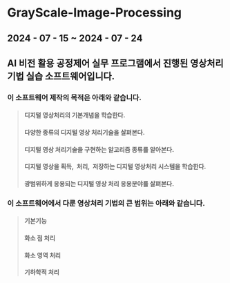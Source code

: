 # GrayScale-Image-Processing
## 2024 - 07 - 15 ~ 2024 - 07 - 24
## AI 비전 활용 공정제어 실무 프로그램에서 진행된 영상처리 기법 실습 소프트웨어입니다.
### 이 소프트웨어 제작의 목적은 아래와 같습니다.
>#### 디지털 영상처리의 기본개념을 학습한다.
>#### 다양한 종류의 디지털 영상 처리기술을 살펴본다.
>#### 디지털 영상 처리기술을 구현하는 알고리즘 종류를 알아본다.
>#### 디지털 영상을 획득,  처리,  저장하는 디지털 영상처리 시스템을 학습한다.
>#### 광범위하게 응용되는 디지털 영상 처리 응용분야를 살펴본다.
### 이 소프트웨어에서 다룬 영상처리 기법의 큰 범위는 아래와 같습니다.
>#### 기본기능
>#### 화소 점 처리
>#### 화소 영역 처리
>#### 기하학적 처리
